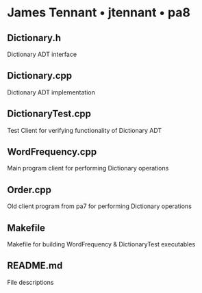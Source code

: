 # James Tennant • jtennant • pa8

## Dictionary.h
Dictionary ADT interface

## Dictionary.cpp
Dictionary ADT implementation

## DictionaryTest.cpp
Test Client for verifying functionality of Dictionary ADT

## WordFrequency.cpp
Main program client for performing Dictionary operations

## Order.cpp
Old client program from pa7 for performing Dictionary operations

## Makefile
Makefile for building WordFrequency & DictionaryTest executables

## README.md
File descriptions
